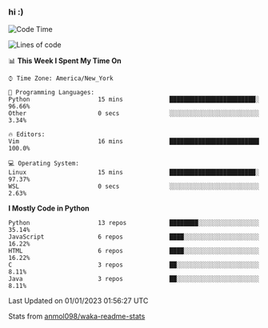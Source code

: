 ### hi :)

<!--START_SECTION:waka-->
![Code Time](http://img.shields.io/badge/Code%20Time-949%20hrs%2030%20mins-blue)

![Lines of code](https://img.shields.io/badge/From%20Hello%20World%20I%27ve%20Written-601%20Thousand%20lines%20of%20code-blue)

📊 **This Week I Spent My Time On** 

```text
⌚︎ Time Zone: America/New_York

💬 Programming Languages: 
Python                   15 mins             ████████████████████████░   96.66% 
Other                    0 secs              ░░░░░░░░░░░░░░░░░░░░░░░░░   3.34%

🔥 Editors: 
Vim                      16 mins             █████████████████████████   100.0%

💻 Operating System: 
Linux                    15 mins             ████████████████████████░   97.37% 
WSL                      0 secs              ░░░░░░░░░░░░░░░░░░░░░░░░░   2.63%

```

**I Mostly Code in Python** 

```text
Python                   13 repos            ████████░░░░░░░░░░░░░░░░░   35.14% 
JavaScript               6 repos             ████░░░░░░░░░░░░░░░░░░░░░   16.22% 
HTML                     6 repos             ████░░░░░░░░░░░░░░░░░░░░░   16.22% 
C                        3 repos             ██░░░░░░░░░░░░░░░░░░░░░░░   8.11% 
Java                     3 repos             ██░░░░░░░░░░░░░░░░░░░░░░░   8.11%

```



 Last Updated on 01/01/2023 01:56:27 UTC
<!--END_SECTION:waka-->

Stats from [anmol098/waka-readme-stats](https://github.com/anmol098/waka-readme-stats)